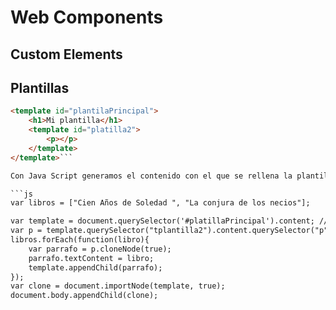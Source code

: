 # Web Components
## Custom Elements
## Plantillas
```html
<template id="plantilaPrincipal">		
    <h1>Mi plantilla</h1>
	<template id="platilla2">
	    <p></p>
	</template>
</template>```

Con Java Script generamos el contenido con el que se rellena la plantilla.  

```js
var libros = ["Cien Años de Soledad ", "La conjura de los necios"];

var template = document.querySelector('#platillaPrincipal').content; //Da acceso a la plantilla que queremos acceder
var p = template.querySelector("tplantilla2").content.querySelector("p");
libros.forEach(function(libro){
	var parrafo = p.cloneNode(true);
	parrafo.textContent = libro;
	template.appendChild(parrafo);
});
var clone = document.importNode(template, true);
document.body.appendChild(clone);
```
